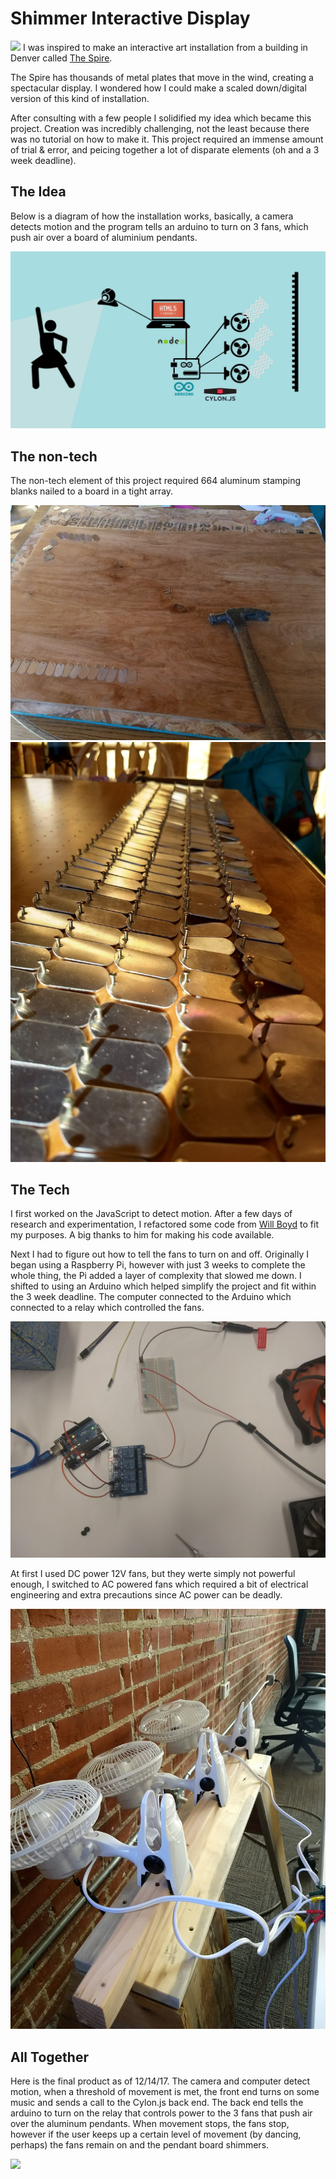 # Shimmer Interactive Display
 ![](https://github.com/jonathanherring/kinetic-display/blob/master/shimmer2.gif)
I was inspired to make an interactive art installation from a building in Denver called [The Spire](https://github.com/jonathanherring/kinetic-display/blob/master/spire.gif).


The Spire has thousands of metal plates that move in the wind, creating a spectacular display. I wondered how I could make a 
scaled down/digital version of this kind of installation.

After consulting with a few people I solidified my idea which became this project. Creation was incredibly challenging,
not the least because there was no tutorial on how to make it. This project required an immense amount of trial & error, and
peicing together a lot of disparate elements (oh and a 3 week deadline).

## The Idea

Below is a diagram of how the installation works, basically, a camera detects motion and the program tells an arduino to turn on 3 fans, which push air over a board of aluminium pendants.

![](https://github.com/jonathanherring/kinetic-display/blob/master/project%20diagram.jpg)

## The non-tech

The non-tech element of this project required 664 aluminum stamping blanks nailed to a board in a tight array. 

![](https://github.com/jonathanherring/kinetic-display/blob/master/board%201.jpg)
![](https://github.com/jonathanherring/kinetic-display/blob/master/board%202.jpg)

## The Tech

I first worked on the JavaScript to detect motion. After a few days of research and experimentation, I refactored some code from [Will Boyd](https://github.com/lonekorean) to fit my purposes. A big thanks to him for making his code available.

Next I had to figure out how to tell the fans to turn on and off. Originally I began using a Raspberry Pi, however with just 3 weeks to complete the whole thing, the Pi added a layer of complexity that slowed me down. I shifted to using an Arduino which helped simplify the project and fit within the 3 week deadline. The computer connected to the Arduino which connected to a relay which controlled the fans. 

![](https://github.com/jonathanherring/kinetic-display/blob/master/arduinoStuff.jpg)

At first I used DC power 12V fans, but they werte simply not powerful enough, I switched to AC powered fans which required a bit of electrical engineering and extra precautions since AC power can be deadly.

![](https://github.com/jonathanherring/kinetic-display/blob/master/fansWired.jpg)

## All Together

Here is the final product as of 12/14/17. The camera and computer detect motion, when a threshold of movement is met, the front end turns on some music and sends a call to the Cylon.js back end. The back end tells the arduino to turn on the relay that controls power to the 3 fans that push air over the aluminum pendants. When movement stops, the fans stop, however if the user keeps up a certain level of movement (by dancing, perhaps) the fans remain on and the pendant board shimmers.

![](https://github.com/jonathanherring/kinetic-display/blob/master/shimmer2.gif)
